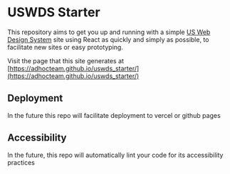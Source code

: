 # USWDS Starter

This repository aims to get you up and running with a simple [US Web Design System](https://designsystem.digital.gov/) site using React as quickly and simply as possible, to facilitate new sites or easy prototyping.

Visit the page that this site generates at [https://adhocteam.github.io/uswds_starter/](https://adhocteam.github.io/uswds_starter/)

## Deployment

In the future this repo will facilitate deployment to vercel or github pages

## Accessibility

In the future, this repo will automatically lint your code for its accessibility practices
